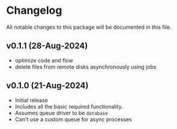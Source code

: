 # Changelog

All notable changes to this package will be documented in this file.

## v0.1.1 (28-Aug-2024)
- optimize code and flow
- delete files from remote disks asynchronously using jobs

## v0.1.0 (21-Aug-2024)
- Initial release
- Includes all the basic required functionality.
- Assumes queue driver to be `database`
- Can't use a custom queue for async processes
